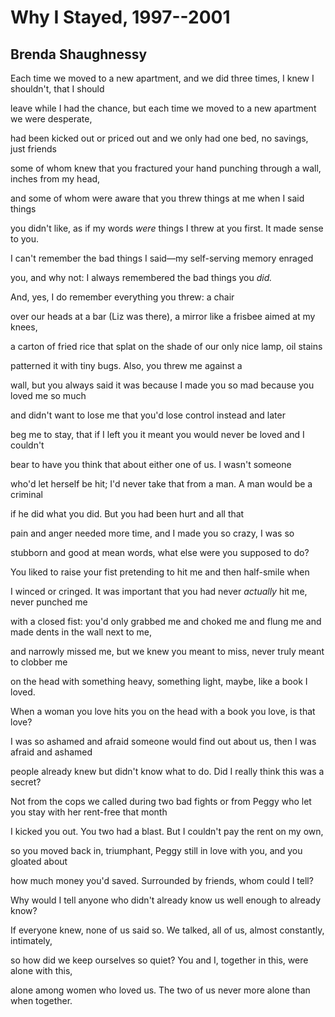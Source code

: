 # Why I Stayed, 1997--2001
## Brenda Shaughnessy
Each time we moved to a new apartment,
and we did three times, I knew
I shouldn't, that I should

leave while I had the chance, but each
time we moved to a new apartment
we were desperate,

had been kicked out or priced out
and we only had one bed,
no savings, just friends

some of whom knew that you fractured
your hand punching through a wall,
inches from my head,

and some of whom were aware
that you threw things at me
when I said things

you didn't like, as if my words _were_
things I threw at you first.
It made sense to you.

I can't remember the bad things
I said—my self-serving
memory enraged

you, and why not: I always
remembered the bad
things you _did._

And, yes, I do remember
everything you threw:
a chair

over our heads at a bar (Liz was
there), a mirror like a frisbee
aimed at my knees,

a carton of fried rice that splat
on the shade of our only
nice lamp, oil stains

patterned it with tiny bugs.
Also, you threw
me against a

wall, but you always said it was because
I made you so mad because
you loved me so much

and didn't want to lose me
that you'd lose control
instead and later

beg me to stay, that if I left you
it meant you would never
be loved and I couldn't

bear to have you think that
about either one of us.
I wasn't someone

who'd let herself be hit; I'd never
take that from a man. A man
would be a criminal

if he did what you did.
But you had been
hurt and all that

pain and anger needed more
time, and I made you so
crazy, I was so

stubborn and good at mean
words, what else were you
supposed to do?

You liked to raise your fist pretending
to hit me and then
half-smile when

I winced or cringed. It was important
that you had never _actually_ hit me,
never punched me

with a closed fist: you'd only grabbed me
and choked me and flung me and made
dents in the wall next to me,

and narrowly missed me, but we knew you
meant to miss, never truly
meant to clobber me

on the head with something heavy,
something light, maybe,
like a book I loved.

When a woman you love hits you
on the head with a book
you love, is that love?

I was so ashamed and afraid someone
would find out about us, then I was
afraid and ashamed

people already knew but didn't know
what to do. Did I really think
this was a secret?

Not from the cops we called during two bad
fights or from Peggy who let you stay
with her rent-free that month

I kicked you out. You two had a blast.
But I couldn't pay the rent
on my own,

so you moved back in, triumphant,
Peggy still in love with you,
and you gloated about

how much money you'd saved.
Surrounded by friends,
whom could I tell?

Why would I tell anyone who didn't
already know us well enough
to already know?

If everyone knew, none of us said so.
We talked, all of us, almost
constantly, intimately,

so how did we keep ourselves so quiet?
You and I, together in this,
were alone with this,

alone among women who loved us.
The two of us never more alone
than when together.